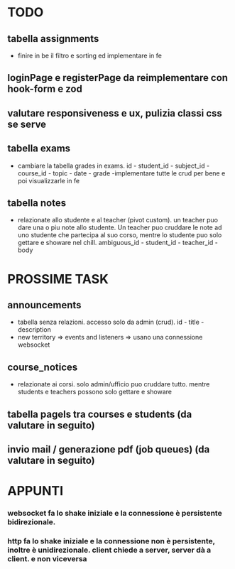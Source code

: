 # TODO

## tabella assignments
- finire in be il filtro e sorting ed implementare in fe

## loginPage e registerPage da reimplementare con hook-form e zod

## valutare responsiveness e ux, pulizia classi css se serve

## tabella exams
- cambiare la tabella grades in exams. id - student_id - subject_id - course_id - topic - date - grade
-implementare tutte le crud per bene e poi visualizzarle in fe

## tabella notes
- relazionate allo studente e al teacher (pivot custom). un teacher puo dare una o piu note allo studente. Un teacher puo cruddare le note ad uno studente che partecipa al suo corso, mentre lo studente puo solo gettare e showare nel chill. ambiguous_id - student_id - teacher_id - body

# PROSSIME TASK

## announcements
- tabella senza relazioni. accesso solo da admin (crud). id - title - description
- new territory => events and listeners => usano una connessione websocket

## course_notices
- relazionate ai corsi. solo admin/ufficio puo cruddare tutto. mentre students e teachers possono solo gettare e showare

## tabella pagels tra courses e students (da valutare in seguito)

## invio mail / generazione pdf (job queues) (da valutare in seguito)

# APPUNTI

### websocket fa lo shake iniziale e la connessione è persistente bidirezionale.

### http fa lo shake iniziale e la connessione non è persistente, inoltre è unidirezionale. client chiede a server, server dà a client. e non viceversa
